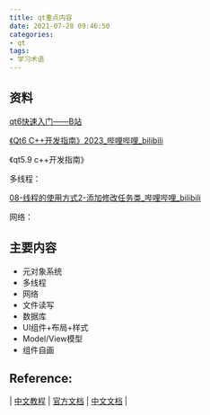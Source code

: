 ```yaml
---
title: qt重点内容
date: 2021-07-28 09:46:50
categories:
- qt
tags:
- 学习术语
---
```


## 资料

[qt6快速入门——B站](https://www.bilibili.com/video/BV1km4y1k7CW?t=10.5&p=45)

[《Qt6 C++开发指南》2023_哔哩哔哩_bilibili](https://www.bilibili.com/video/BV1km4y1k7CW/?spm_id_from=333.337.search-card.all.click&vd_source=0a2bd2d5e3c437b3fd7699cd52ebe78d)

《qt5.9 c++开发指南》

多线程：

[08-线程的使用方式2-添加修改任务类_哔哩哔哩_bilibili](https://www.bilibili.com/video/BV1iN411f7dY?p=8&vd_source=0a2bd2d5e3c437b3fd7699cd52ebe78d)

网络：

## 主要内容

- 元对象系统
- 多线程
- 网络
- 文件读写
- 数据库
- UI组件+布局+样式
- Model/View模型
- 组件自画



## Reference:

| [中文教程](https://qtguide.ustclug.org/) | [官方文档](https://doc.qt.io/qt-5/topics-network-connectivity.html) | [中文文档](http://qt6.digitser.net/index.html) |

